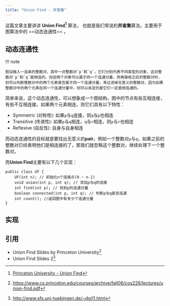 ```yaml
---
title: "Union Find - 并查集"
---
```


这篇文章主要讲讲 **Union Find[^1]** 算法， 也就是我们常说的**并查集**算法。主要用于图算法中的 ==动态连通性== 。

## 动态连通性

!!! note
    
    假设输入一连串的整数对，其中一对整数对`p`和`q`，它们分别代表不同类型的对象，这对整数对`p`和`q`是相连的。则这两个对象可以属于同一个连通分量，而再接收之后的整数对时，则可以判断整数对中的两个元素是否属于同一个连通分量，来过滤掉无意义的整数对，因为如果整数对中的两个元素在同一个连通分量中，则可以肯定的是它们一定是相连通的。

简单来说，这个动态连通性，可以想象成一个图结构，图中的节点有些互相连接，有些不互相连接，如果两个元素相连，则它们具有以下特性：

* Symmetric (对称性): 如果`p`与`q`连接，则`q`与`p`也相连
* Transitive (传递性): 如果`p`与`q`相连，`q`与`r`相连，则`p`与`r`也相连
* Reflexive (自反性): 自身与自身相连

而动态连通性的目标就是要找出无意义的**pair**，例如一个整数对`p`与`q`，如果之前的整数对已经表明他们是相连接的了，那我们就忽略这个整数对，继续处理下一个整数对。

而**Union Find**主要有以下几个实现：

``` title="Union Find Pseudo Code"
public class UF {
    UF(int n); // 初始化n个连接点(0 ~ n-1)
    void union(int p, int q); // 添加p与q的连接
    int find(int p); // 找到p的连通分量
    boolean connected(int p, int q); // 判断p与q是否连通
    int count(); //返回图中有多少个连通分量
}
```

## 实现


## 引用

* Union Find Slides by Princeton University[^2]
* Union Find Slides 2[^3]


[^1]: [Princeton University - Union Find](https://algs4.cs.princeton.edu/15uf/)
[^2]: https://www.cs.princeton.edu/courses/archive/fall06/cos226/lectures/union-find.pdf
[^3]: http://www.sfs.uni-tuebingen.de/~dg/l1.html